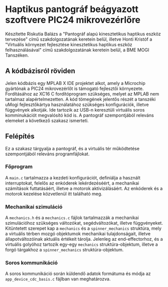 # Haptikus pantográf beágyazott szoftvere PIC24 mikrovezérlőre

Készítette Riskutia Balázs a "Pantográf alapú kinesztetikus haptikus eszköz tervezése" című szakdolgozatának keretein belül, illetve Honti Kristóf a "Virtuális környezet fejlesztése kinesztetikus haptikus eszköz felhasználásával" című szakdolgozatának keretein belül, a BME MOGI Tanszéken.

## A kódbázisról röviden

Jelen kódbázis egy MPLAB X IDE projektet alkot, amely a Microchip gyártónak a PIC24 mikrovezérlőt is támogató fejlesztői környezete. Fordításához az XC16 C fordítóprogram szükséges, melyet az MPLAB nem tartalmaz alapértelmezetten. A kód tömegének jelentős részét a tanszéki uMogi fejlesztőkártya használatához szükséges konfigurációk, illetve függvények alkotják. Ide tartozik az USB-n keresztüli virtuális soros komminukációt megvalósító kód is. A pantográf szempontjából releváns elemeket a következő szakasz ismerteti.

## Felépítés

Ez a szakasz tárgyalja a pantográf, és a virtuális tér működtetése szempontjából releváns programfájlokat.

### Főprogram

A `main.c` tartalmazza a kezdeti konfigurációt, definiálja a használt interruptokat, felelős az enkóderek lekérdezéséért, a mechanikai számítások futtatásáért, illetve a motorok aktivizálásáért. Az enkóderek és a motorok kezelése közvetlenül itt található meg.

### Mechanikai szimuláció

A `mechanics.h` és a `mechanics.c` fájlok tartalmazzák a mechanikai szimulációhoz szükséges változókat, segédváltozókat, illetve függvényeket. Kitüntetett szerepet kap a `mechanics` és a `spinner_mechanics` struktúra, mely a virtuális térben mozgó objektumok mechanikai tulajdonságait, illetve állapotváltozóinak aktuális értékeit tárolja. Jelenleg az end-effectorhoz, és a virtuális golyóhoz tartozik egy-egy `mechanics` struktúra-objektum, illetve a forgó tárgakhoz a `spinner_mechanics` struktúra-objektum.

### Soros kommunikáció

A soros kommunikáció során küldendő adatok formátuma és módja az `app_device_cdc_basis.c` fájlban van meghatározva.
